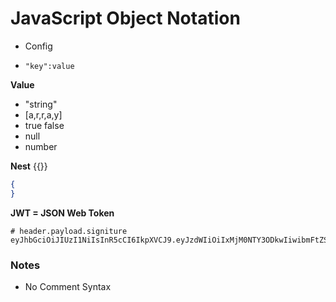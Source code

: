 # JavaScript Object Notation

* Config

* `"key":value`

**Value**

* "string"
* [a,r,r,a,y]
* true false
* null
* number

**Nest**
{{}}

```json
{
}
```


**JWT = JSON Web Token**
```
# header.payload.signiture
eyJhbGciOiJIUzI1NiIsInR5cCI6IkpXVCJ9.eyJzdWIiOiIxMjM0NTY3ODkwIiwibmFtZSI6IkpvaG4gRG9lIiwiaWF0IjoxNTE2MjM5MDIyfQ.SflKxwRJSMeKKF2QT4fwpMeJf36POk6yJV_adQssw5c
```
### Notes 
* No Comment Syntax

